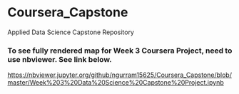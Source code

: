 # Coursera_Capstone
Applied Data Science Capstone Repository

### To see fully rendered map for Week 3 Coursera Project, need to use nbviewer. See link below.
https://nbviewer.jupyter.org/github/ngurram15625/Coursera_Capstone/blob/master/Week%203%20Data%20Science%20Capstone%20Project.ipynb
